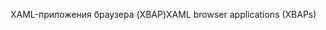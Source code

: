 <span data-ttu-id="182be-101">XAML-приложения браузера (XBAP)</span><span class="sxs-lookup"><span data-stu-id="182be-101">XAML browser applications (XBAPs)</span></span>